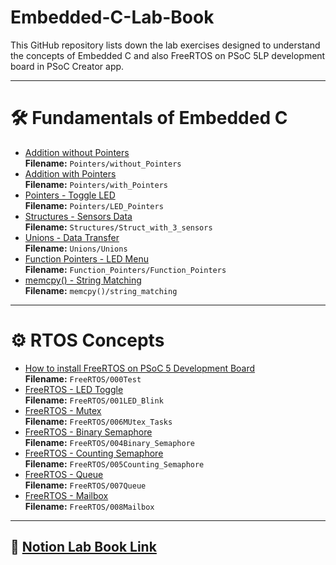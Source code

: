 # Embedded-C-Lab-Book
This GitHub repository lists down the lab exercises designed to understand the concepts of Embedded C and also FreeRTOS on PSoC 5LP development board in PSoC Creator app.

---

# 🛠️ Fundamentals of Embedded C

- [Addition without Pointers](Pointers/without_Pointers.cydsn)  
  **Filename:** `Pointers/without_Pointers`
- [Addition with Pointers](Pointers/with_Pointers.cydsn)  
  **Filename:** `Pointers/with_Pointers`
- [Pointers - Toggle LED](Pointers/LED_Pointers.cydsn)  
  **Filename:** `Pointers/LED_Pointers`
- [Structures - Sensors Data](Structures/Struct_with_3_sensors.cydsn)  
  **Filename:** `Structures/Struct_with_3_sensors`
- [Unions - Data Transfer](Unions/Unions.cydsn)  
  **Filename:** `Unions/Unions`
- [Function Pointers - LED Menu](Function_Pointers/Function_Pointers.cydsn)  
  **Filename:** `Function_Pointers/Function_Pointers`
- [memcpy() - String Matching](memcpy()/string_matching.cydsn)  
  **Filename:** `memcpy()/string_matching`

---

# ⚙️ RTOS Concepts

- [How to install FreeRTOS on PSoC 5 Development Board](FreeRTOS/000Test.cydsn)  
  **Filename:** `FreeRTOS/000Test`
- [FreeRTOS - LED Toggle](FreeRTOS/001LED_Blink.cydsn)  
  **Filename:** `FreeRTOS/001LED_Blink`
- [FreeRTOS - Mutex](FreeRTOS/006Mutex_Tasks.cydsn)  
  **Filename:** `FreeRTOS/006MUtex_Tasks`
- [FreeRTOS - Binary Semaphore](FreeRTOS/004Binary_Semaphore.cydsn)  
  **Filename:** `FreeRTOS/004Binary_Semaphore`
- [FreeRTOS - Counting Semaphore](FreeRTOS/005Counting_Semaphore.cydsn)  
  **Filename:** `FreeRTOS/005Counting_Semaphore`
- [FreeRTOS - Queue](FreeRTOS/007Queue.cydsn)  
  **Filename:** `FreeRTOS/007Queue`
- [FreeRTOS - Mailbox](FreeRTOS/008Mailbox.cydsn)  
  **Filename:** `FreeRTOS/008Mailbox`

---

## 🔗 [Notion Lab Book Link](https://www.notion.so/kurianpolachan/Karthik-Embedded-C-Lab-Book-206d051c359e8071b04fdf94f377bcd1)
